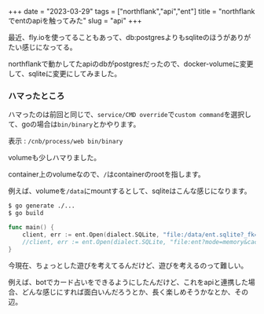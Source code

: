+++
date = "2023-03-29"
tags = ["northflank","api","ent"]
title = "northflankでentのapiを触ってみた"
slug = "api"
+++

最近、fly.ioを使ってることもあって、db:postgresよりもsqliteのほうがありがたい感じになってる。

northflankで動かしてたapiのdbがpostgresだったので、docker-volumeに変更して、sqliteに変更にしてみました。

### ハマったところ

ハマったのは前回と同じで、`service/CMD override`で`custom command`を選択して、goの場合は`bin/binary`とかやります。

表示 : `/cnb/process/web bin/binary`

volumeも少しハマりました。

container上のvolumeなので、`/`はcontainerのrootを指します。

例えば、volumeを`/data`にmountするとして、sqliteはこんな感じになります。

```sh
$ go generate ./...
$ go build
```

```go:main.go
func main() {
	client, err := ent.Open(dialect.SQLite, "file:/data/ent.sqlite?_fk=1")
	//client, err := ent.Open(dialect.SQLite, "file:ent?mode=memory&cache=shared&_fk=1")
}
```

今現在、ちょっとした遊びを考えてるんだけど、遊びを考えるのって難しい。

例えば、botでカード占いをできるようにしたんだけど、これをapiと連携した場合、どんな感じにすれば面白いんだろうとか、長く楽しめそうかなとか、その辺。

